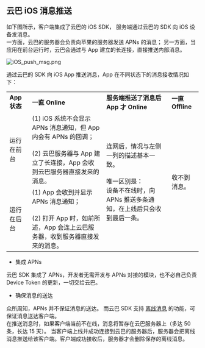 ## 云巴 iOS 消息推送

如下图所示，客户端集成了云巴的 iOS SDK，
服务端通过云巴的 SDK 向 iOS 设备发消息。
<br>
一方面，云巴的服务器会负责向苹果的服务器发送 APNs 的消息；
另一方面，当应用在前台运行时，云巴会通过与 App 建立的长连接，直接推送内部消息。

![iOS_push_msg.png](https://raw.githubusercontent.com/yunba/docs/master/image/for_kb/iOS_push_msg.png)


通过云巴的 SDK 向 iOS App 推送消息，App 在不同状态下的消息接收情况如下：

<table border="0">

<tr>
  <td><b>App 状态</b></td>
  <td><b>一直 Online</b></td>
  <td><b>服务端推送了消息后 App 才 Online</b></td>
  <td><b>一直 Offline</b></td>
</tr>

<tr>
  <td>运行在前台</td>
  <td>(1) iOS 系统不会显示 APNs 消息通知，但 App 内会有 APNs 的回调；<br><br>
(2) 云巴服务器与 App 建立了长连接，App 会收到云巴服务器直接发来的消息。</td>

  <td rowspan="2">连网后，情况与左侧一列的描述基本一致。<br><br>唯一区别是：<br>设备不在线时，向 APNs 推送多条通知，在上线后只会收到最后一条。</td>

  <td rowspan="2">收不到消息。</td>
</tr>

<tr>
  <td>运行在后台</td>
  <td>(1) App 会收到并显示 APNs 消息通知；<br><br>
(2) 打开 App 时，如前所述，App 会连上云巴服务器，收到服务器直接发来的消息。</td>
</tr>
</table>

* 集成 APNs

云巴 SDK 集成了 APNs，开发者无需开发与 APNs 对接的模块，也不必自己负责 Device Token 的更新，一切交给云巴。

* 确保消息的送达

众所周知，APNs 并不保证消息的送达。
而云巴 SDK 支持 [离线消息](https://github.com/yunba/kb/blob/master/云巴的离线消息.md) 的功能，可保证消息送达客户端。
<br>
在推送消息时，如果客户端当前不在线，消息将暂存在云巴服务器上（多达 50 条，长达 15 天）。
当客户端上线并成功连接到云巴的服务器后，服务器会把离线消息推送给该客户端。客户端成功接收后，服务器才会删除保存的离线消息。
<br>
